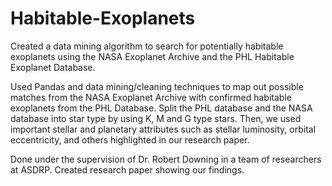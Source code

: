 # Habitable-Exoplanets
Created a data mining algorithm to search for potentially habitable exoplanets using the NASA Exoplanet Archive and the PHL Habitable Exoplanet Database.

Used Pandas and data mining/cleaning techniques to map out possible matches from the NASA Exoplanet Archive with confirmed habitable exoplanets from the PHL Database. Split the PHL database and the NASA database into star type by using K, M and G type stars. Then, we used important stellar and planetary attributes such as stellar luminosity, orbital eccentricity, and others highlighted in our research paper.

Done under the supervision of Dr. Robert Downing in a team of researchers at ASDRP. Created research paper showing our findings.
